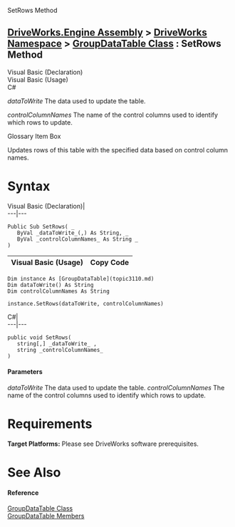 SetRows Method   
  
[DriveWorks.Engine Assembly](topic2156.md) > [DriveWorks Namespace](topic2159.md) > [GroupDataTable Class](topic3110.md) : SetRows Method  
---  
  
Visual Basic (Declaration)    
Visual Basic (Usage)    
C# 

_dataToWrite_
    The data used to update the table.

_controlColumnNames_
    The name of the control columns used to identify which rows to update.

Glossary Item Box

Updates rows of this table with the specified data based on control column names. 

# Syntax

Visual Basic (Declaration)|   
---|---  
      
    
    Public Sub SetRows( _
       ByVal _dataToWrite_(,) As String, _
       ByVal _controlColumnNames_ As String _
    )   
  
Visual Basic (Usage)| Copy Code  
---|---  
      
    
    Dim instance As [GroupDataTable](topic3110.md)
    Dim dataToWrite() As String
    Dim controlColumnNames As String
     
    instance.SetRows(dataToWrite, controlColumnNames)  
  
C#|   
---|---  
      
    
    public void SetRows( 
       string[,] _dataToWrite_ ,
       string _controlColumnNames_
    )  
  
#### Parameters

 _dataToWrite_
    The data used to update the table.
_controlColumnNames_
    The name of the control columns used to identify which rows to update.

# Requirements

**Target Platforms:** Please see DriveWorks software prerequisites.

# See Also

#### Reference

[GroupDataTable Class](topic3110.md)   
[GroupDataTable Members](topic3111.md)


